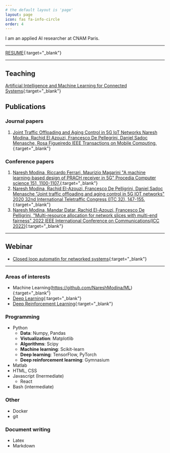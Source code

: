 ```yaml
---
# the default layout is 'page'
layout: page
icon: fas fa-info-circle
order: 4
---
```


I am an applied AI researcher at CNAM Paris.

---
[RESUME](https://box.roc.cnam.fr/index.php/s/ZNEM22Rsf7EFynk){:target="_blank"}

---

## Teaching
[Artificial Intelligence and Machine Learning for Connected Systems](https://ai4ci.eu/course/artificial-intelligence-and-machine-learning-aiml-for-connected-systems/){:target="_blank"}

## Publications

### Journal papers
1. [Joint Traffic Offloading and Aging Control in 5G IoT Networks Naresh Modina, Rachid El Azouzi, Francesco De Pellegrini, Daniel Sadoc Menasche, Rosa Figueiredo IEEE Transactions on Mobile Computing.](https://ieeexplore.ieee.org/abstract/document/9723643){:target="_blank"}
### Conference papers
1. [Naresh Modina, Riccardo Ferrari, Maurizio Magarini  "A machine learning-based design of PRACH receiver in 5G" Procedia Computer science 151, 1100-1107.](https://www.sciencedirect.com/science/article/pii/S1877050919306234){:target="_blank"}
2. [Naresh Modina, Rachid El-Azouzi, Francesco De Pelligrini, Daniel Sadoc Menasche  "Joint traffic offloading and aging control in 5G IOT networks" 2020 32nd International Teletraffic Congress (ITC 32), 147-155.](https://ieeexplore.ieee.org/document/9355538){:target="_blank"}
3. [Naresh Modina, Mandar Datar, Rachid El-Azouzi, Francesco De Pelligrini, "Multi-resource allocation for network slices with multi-end fairness" 2022 IEEE International Conference on Communications(ICC 2022)](https://ieeexplore.ieee.org/abstract/document/9838759){:target="_blank"}

---

## Webinar
- [Closed loop automatin for networked systems](https://aiatedge.eu/3rd-webinar-on-closed-loop-automation-for-networked-systems/){:target="_blank"}

---
### Areas of interests

- Machine Learning(https://github.com/NareshModina/ML){:target="_blank"}
- [Deep Learning](https://github.com/NareshModina/deep_learning){:target="_blank"}
- [Deep Reinforcement Learning](https://github.com/NareshModina/DRL){:target="_blank"}


### Programming
- Python
    - **Data**: Numpy, Pandas
    - **Vistualization**: Matplotlib
    - **Algorithms**: Scipy
    - **Machine learning**: Scikit-learn
    - **Deep learning**: TensorFlow, PyTorch
    - **Deep reinforcement learning**: Gymnasium
- Matlab
- HTML, CSS
- Javascript (Inermediate)
    - React
- Bash (intermediate)

### Other
- Docker
- git

### Document writing
- Latex
- Markdown
